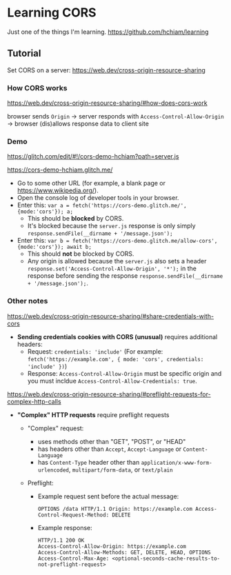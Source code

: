 # Learning CORS

Just one of the things I'm learning. <https://github.com/hchiam/learning>

## Tutorial

Set CORS on a server: <https://web.dev/cross-origin-resource-sharing>

### How CORS works

<https://web.dev/cross-origin-resource-sharing/#how-does-cors-work>

browser sends `Origin` -> server responds with `Access-Control-Allow-Origin` -> browser (dis)allows response data to client site

### Demo

<https://glitch.com/edit/#!/cors-demo-hchiam?path=server.js>

<https://cors-demo-hchiam.glitch.me/>

- Go to some other URL (for example, a blank page or <https://www.wikipedia.org/>).
- Open the console log of developer tools in your browser.
- Enter this: `var a = fetch('https://cors-demo.glitch.me/', {mode:'cors'}); a;`
  - This should be **blocked** by CORS.
  - It's blocked because the `server.js` response is only simply `response.sendFile(__dirname + '/message.json');`
- Enter this: `var b = fetch('https://cors-demo.glitch.me/allow-cors', {mode:'cors'}); await b;`
  - This should **not** be blocked by CORS.
  - Any origin is allowed because the `server.js` also sets a header `response.set('Access-Control-Allow-Origin', '*');` in the response before sending the response `response.sendFile(__dirname + '/message.json');`.

### Other notes

<https://web.dev/cross-origin-resource-sharing/#share-credentials-with-cors>

- **Sending credentials cookies with CORS (unusual)** requires additional headers:
  - Request: `credentials: 'include'` (For example: `fetch('https://example.com', { mode: 'cors', credentials: 'include' })`)
  - Response: `Access-Control-Allow-Origin` must be specific origin and you must incldue `Access-Control-Allow-Credentials: true`.

<https://web.dev/cross-origin-resource-sharing/#preflight-requests-for-complex-http-calls>

- **"Complex" HTTP requests** require preflight requests

  - "Complex" request:
    - uses methods other than "GET", "POST", or "HEAD"
    - has headers other than `Accept`, `Accept-Language` or `Content-Language`
    - has `Content-Type` header other than `application/x-www-form-urlencoded`, `multipart/form-data`, or `text/plain`
  - Preflight:

    - Example request sent before the actual message:

      ```text
      OPTIONS /data HTTP/1.1 Origin: https://example.com Access-Control-Request-Method: DELETE
      ```

    - Example response:

      ```text
      HTTP/1.1 200 OK
      Access-Control-Allow-Origin: https://example.com
      Access-Control-Allow-Methods: GET, DELETE, HEAD, OPTIONS
      Access-Control-Max-Age: <optional-seconds-cache-results-to-not-preflight-request>
      ```
